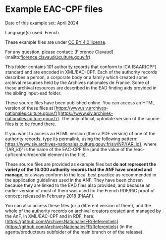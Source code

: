 # Example EAC-CPF files

Date of this example set: April 2024

Language(s) used: French

These example files are under [CC BY 4.0 license](https://creativecommons.org/licenses/by/4.0/).

For any question, please contact: [Florence Clavaud] (mailto:florence.clavaud@culture.gouv.fr).

This folder contains 101 authority records that conform to ICA ISAAR(CPF) standard and are encoded in XML/EAC-CPF. Each of the authority records describes a person, a corporate body or a family which created some archival resources held by the Archives nationales de France. Some of these archival resources are described in the EAD finding aids provided in the sibling input-ead folder.

These source files have been published online. You can access an HTML version of these files at [https://www.siv.archives-nationales.culture.gouv.fr](https://www.siv.archives-nationales.culture.gouv.fr). The only official, uptodate version of the source files is to be found there.

If you want to access an HTML version (then a PDF version) of one of the authority records, type its permalink, using the following pattern: https://www.siv.archives-nationales.culture.gouv.fr/siv/NP/{AR_Id}, where '{AR_id}' is the name of the EAC-CPF file (and the value of the /eac-cpf/control/recordId element in the file).

These source files are provided as example files but __do not represent the variety of the 16.000 authority records that the ANF have created and manage__, or always conform to the local best practice as recommended in the application guidelines used in the ANF. They have been chosen because they are linked to the EAD files also provided, and because an earlier version of most of them was used for the French RDF/RiC proof of concept released in February 2018 ([PIAAF](https://piaaf.demo.logilab.fr)).

You can also access these files (or a different version of them), and the whole of the authority records on archival creators created and managed by the AnF, in XML/EAC-CPF and in RDF, here: [https://github.com/ArchivesNationalesFR/Referentiels](https://github.com/ArchivesNationalesFR/Referentiels) (in the agents/producteurs subfolder of the main branch or of the release).
